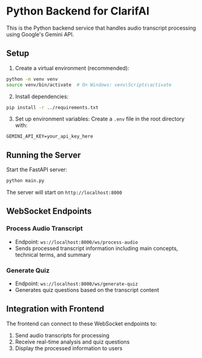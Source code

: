 # Python Backend for ClarifAI

This is the Python backend service that handles audio transcript processing using Google's Gemini API.

## Setup

1. Create a virtual environment (recommended):

```bash
python -m venv venv
source venv/bin/activate  # On Windows: venv\Scripts\activate
```

2. Install dependencies:

```bash
pip install -r ../requirements.txt
```

3. Set up environment variables:
   Create a `.env` file in the root directory with:

```
GEMINI_API_KEY=your_api_key_here
```

## Running the Server

Start the FastAPI server:

```bash
python main.py
```

The server will start on `http://localhost:8000`

## WebSocket Endpoints

### Process Audio Transcript

- Endpoint: `ws://localhost:8000/ws/process-audio`
- Sends processed transcript information including main concepts, technical terms, and summary

### Generate Quiz

- Endpoint: `ws://localhost:8000/ws/generate-quiz`
- Generates quiz questions based on the transcript content

## Integration with Frontend

The frontend can connect to these WebSocket endpoints to:

1. Send audio transcripts for processing
2. Receive real-time analysis and quiz questions
3. Display the processed information to users
